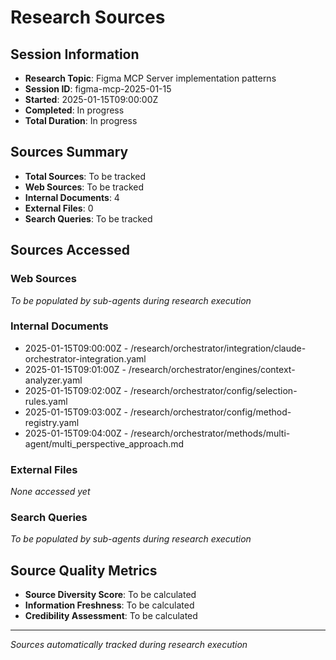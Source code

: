 # Research Sources

## Session Information
- **Research Topic**: Figma MCP Server implementation patterns
- **Session ID**: figma-mcp-2025-01-15
- **Started**: 2025-01-15T09:00:00Z
- **Completed**: In progress
- **Total Duration**: In progress

## Sources Summary
- **Total Sources**: To be tracked
- **Web Sources**: To be tracked
- **Internal Documents**: 4
- **External Files**: 0
- **Search Queries**: To be tracked

## Sources Accessed

### Web Sources
*To be populated by sub-agents during research execution*

### Internal Documents
- 2025-01-15T09:00:00Z - /research/orchestrator/integration/claude-orchestrator-integration.yaml
- 2025-01-15T09:01:00Z - /research/orchestrator/engines/context-analyzer.yaml
- 2025-01-15T09:02:00Z - /research/orchestrator/config/selection-rules.yaml
- 2025-01-15T09:03:00Z - /research/orchestrator/config/method-registry.yaml
- 2025-01-15T09:04:00Z - /research/orchestrator/methods/multi-agent/multi_perspective_approach.md

### External Files
*None accessed yet*

### Search Queries
*To be populated by sub-agents during research execution*

## Source Quality Metrics
- **Source Diversity Score**: To be calculated
- **Information Freshness**: To be calculated
- **Credibility Assessment**: To be calculated

---
*Sources automatically tracked during research execution*